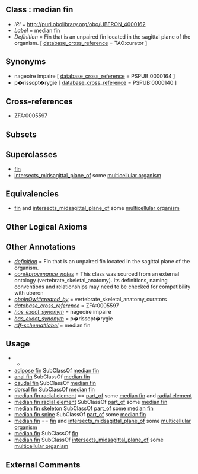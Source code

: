 
## Class : median fin

 * *IRI* = http://purl.obolibrary.org/obo/UBERON_4000162
 * *Label* = median fin
 * *Definition* = Fin that is an unpaired fin located in the sagittal plane of the organism. [ [database_cross_reference](../../ef/oboInOwl#hasDbXref.md) = TAO:curator ]

## Synonyms

 * nageoire impaire [ [database_cross_reference](../../ef/oboInOwl#hasDbXref.md) = PSPUB:0000164 ]
 * p�rissopt�rygie [ [database_cross_reference](../../ef/oboInOwl#hasDbXref.md) = PSPUB:0000140 ]

## Cross-references

 * ZFA:0005597

## Subsets


## Superclasses

 * [fin](../../UBERON/97/UBERON_0008897.md)
 * [intersects_midsagittal_plane_of](../../BSPO/01/BSPO_0005001.md) some [multicellular organism](../../UBERON/68/UBERON_0000468.md)

## Equivalencies

 * [fin](../../UBERON/97/UBERON_0008897.md) and [intersects_midsagittal_plane_of](../../BSPO/01/BSPO_0005001.md) some [multicellular organism](../../UBERON/68/UBERON_0000468.md)

## Other Logical Axioms


## Other Annotations

 * *[definition](../../IAO/15/IAO_0000115.md)* = Fin that is an unpaired fin located in the sagittal plane of the organism.
 * *[core#provenance_notes](../../core#provenance/es/core#provenance_notes.md)* = This class was sourced from an external ontology (vertebrate_skeletal_anatomy). Its definitions, naming conventions and relationships may need to be checked for compatibility with uberon
 * *[oboInOwl#created_by](../../oboInOwl#created/by/oboInOwl#created_by.md)* = vertebrate_skeletal_anatomy_curators
 * *[database_cross_reference](../../ef/oboInOwl#hasDbXref.md)* = ZFA:0005597
 * *[has_exact_synonym](../../ym/oboInOwl#hasExactSynonym.md)* = nageoire impaire
 * *[has_exact_synonym](../../ym/oboInOwl#hasExactSynonym.md)* = p�rissopt�rygie
 * *[rdf-schema#label](../../el/rdf-schema#label.md)* = median fin

## Usage

 * -
 * [adipose fin](../../UBERON/51/UBERON_2000251.md) SubClassOf [median fin](../../UBERON/62/UBERON_4000162.md)
 * [anal fin](../../UBERON/63/UBERON_4000163.md) SubClassOf [median fin](../../UBERON/62/UBERON_4000162.md)
 * [caudal fin](../../UBERON/64/UBERON_4000164.md) SubClassOf [median fin](../../UBERON/62/UBERON_4000162.md)
 * [dorsal fin](../../UBERON/97/UBERON_0003097.md) SubClassOf [median fin](../../UBERON/62/UBERON_4000162.md)
 * [median fin radial element](../../UBERON/25/UBERON_2105225.md) == [part_of](../../BFO/50/BFO_0000050.md) some [median fin](../../UBERON/62/UBERON_4000162.md) and [radial element](../../UBERON/71/UBERON_2100271.md)
 * [median fin radial element](../../UBERON/25/UBERON_2105225.md) SubClassOf [part_of](../../BFO/50/BFO_0000050.md) some [median fin](../../UBERON/62/UBERON_4000162.md)
 * [median fin skeleton](../../UBERON/70/UBERON_4000170.md) SubClassOf [part_of](../../BFO/50/BFO_0000050.md) some [median fin](../../UBERON/62/UBERON_4000162.md)
 * [median fin spine](../../UBERON/70/UBERON_4200070.md) SubClassOf [part_of](../../BFO/50/BFO_0000050.md) some [median fin](../../UBERON/62/UBERON_4000162.md)
 * [median fin](../../UBERON/62/UBERON_4000162.md) == [fin](../../UBERON/97/UBERON_0008897.md) and [intersects_midsagittal_plane_of](../../BSPO/01/BSPO_0005001.md) some [multicellular organism](../../UBERON/68/UBERON_0000468.md)
 * [median fin](../../UBERON/62/UBERON_4000162.md) SubClassOf [fin](../../UBERON/97/UBERON_0008897.md)
 * [median fin](../../UBERON/62/UBERON_4000162.md) SubClassOf [intersects_midsagittal_plane_of](../../BSPO/01/BSPO_0005001.md) some [multicellular organism](../../UBERON/68/UBERON_0000468.md)

## External Comments

